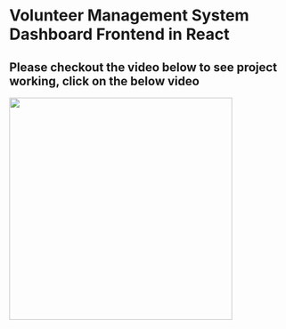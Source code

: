 # Volunteer Management System Dashboard Frontend in React
## Please checkout the video below to see project working, click on the below video
[<img src="https://img.youtube.com/vi/mT9KnjwRsz0/hqdefault.jpg" width="400" height="400"
/>](https://www.youtube.com/embed/mT9KnjwRsz0)

